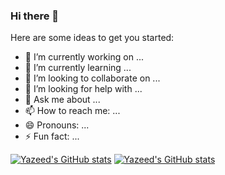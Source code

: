 ### Hi there 👋

Here are some ideas to get you started:

- 🔭 I’m currently working on ...
- 🌱 I’m currently learning ...
- 👯 I’m looking to collaborate on ...
- 🤔 I’m looking for help with ...
- 💬 Ask me about ...
- 📫 How to reach me: ...
- 😄 Pronouns: ...
- ⚡ Fun fact: ...

[![Yazeed's GitHub stats](https://github-readme-stats.vercel.app/api?username=yazeedalrubyli)](https://github.com/anuraghazra/github-readme-stats)
[![Yazeed's GitHub stats](https://github-readme-stats.vercel.app/api/top-langs/?username=yazeedalrubyli)](https://github.com/anuraghazra/github-readme-stats)
